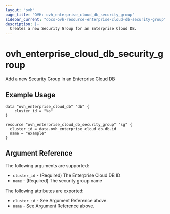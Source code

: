 ```yaml
---
layout: "ovh"
page_title: "OVH: ovh_enterprise_cloud_db_security_group"
sidebar_current: "docs-ovh-resource-enterprise-cloud-db-security-group"
description: |-
  Creates a new Security Group for an Enterprise Cloud DB.
---
```


# ovh_enterprise_cloud_db_security_group

Add a new Security Group in an Enterprise Cloud DB

## Example Usage

```hcl
data "ovh_enterprise_cloud_db" "db" {
	cluster_id = "%s"
}
	
resource "ovh_enterprise_cloud_db_security_group" "sg" {
  cluster_id = data.ovh_enterprise_cloud_db.db.id
  name = "example"
}
```

## Argument Reference

The following arguments are supported:

* `cluster_id` - (Required) The Enterprise Cloud DB ID
* `name` - (Required) The security group name

The following attributes are exported:

* `cluster_id` - See Argument Reference above.
* `name` - See Argument Reference above.
